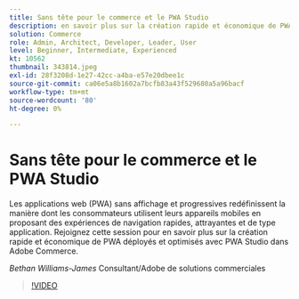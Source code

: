 ```yaml
---
title: Sans tête pour le commerce et le PWA Studio
description: en savoir plus sur la création rapide et économique de PWA déployer et optimiser le déploiement dans Adobe Commerce avec PWA Studio
solution: Commerce
role: Admin, Architect, Developer, Leader, User
level: Beginner, Intermediate, Experienced
kt: 10562
thumbnail: 343814.jpeg
exl-id: 28f3208d-1e27-42cc-a4ba-e57e20dbee1c
source-git-commit: ca06e5a8b1602a7bcfb83a43f529680a5a96bacf
workflow-type: tm+mt
source-wordcount: '80'
ht-degree: 0%

---
```


# Sans tête pour le commerce et le PWA Studio

Les applications web (PWA) sans affichage et progressives redéfinissent la manière dont les consommateurs utilisent leurs appareils mobiles en proposant des expériences de navigation rapides, attrayantes et de type application. Rejoignez cette session pour en savoir plus sur la création rapide et économique de PWA déployés et optimisés avec PWA Studio dans Adobe Commerce.

*Bethan Williams-James* Consultant/Adobe de solutions commerciales

>[!VIDEO](https://video.tv.adobe.com/v/343814/?quality=12&learn=on)
